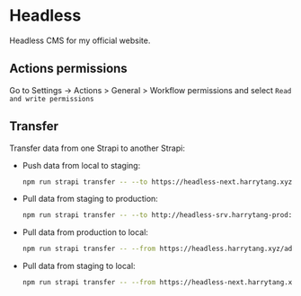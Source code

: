 # Headless

Headless CMS for my official website.

## Actions permissions

Go to Settings -> Actions > General > Workflow permissions and select `Read and write permissions`

## Transfer

Transfer data from one Strapi to another Strapi:

- Push data from local to staging:

  ```bash
  npm run strapi transfer -- --to https://headless-next.harrytang.xyz/admin --to-token $PUSH_TOKEN
  ```

- Pull data from staging to production:

  ```bash
  npm run strapi transfer -- --to http://headless-srv.harrytang-prod:1337/admin --to-token $PUSH_TOKEN
  ```

- Pull data from production to local:

  ```bash
  npm run strapi transfer -- --from https://headless.harrytang.xyz/admin --from-token $PULL_TOKEN
  ```

- Pull data from staging to local:

  ```bash
  npm run strapi transfer -- --from https://headless-next.harrytang.xyz/admin --from-token $PULL_TOKEN
  ```  
